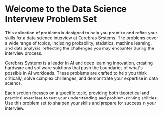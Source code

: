 # Welcome to the Data Science Interview Problem Set

This collection of problems is designed to help you practice and refine your skills for a data science interview at Cerebras Systems. The problems cover a wide range of topics, including probability, statistics, machine learning, and data analysis, reflecting the challenges you may encounter during the interview process.

Cerebras Systems is a leader in AI and deep learning innovation, creating hardware and software solutions that push the boundaries of what's possible in AI workloads. These problems are crafted to help you think critically, solve complex challenges, and demonstrate your expertise in data science.

Each section focuses on a specific topic, providing both theoretical and practical exercises to test your understanding and problem-solving abilities. Use this problem set to sharpen your skills and prepare for success in your interview.

```{tableofcontents}
```